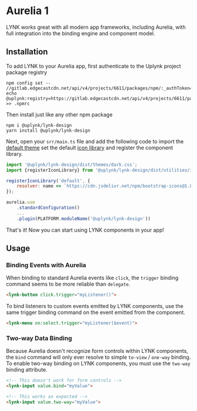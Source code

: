 # Aurelia 1

LYNK works great with all modern app frameworks, including Aurelia, with full integration into the binding engine and component model.

## Installation

To add LYNK to your Aurelia app, first authenticate to the Uplynk project package registry
```shell
npm config set -- //gitlab.edgecastcdn.net/api/v4/projects/6611/packages/npm/:_authToken=YOUR_ACCESS_TOKEN
echo @uplynk:registry=https://gitlab.edgecastcdn.net/api/v4/projects/6611/packages/npm/ >> .npmrc
```
Then install just like any other npm package
```shell
npm i @uplynk/lynk-design
yarn install @uplynk/lynk-design
```

Next, open your `srr/main.ts` file and add the following code to import the [default theme](/getting-started/themes) set the default [icon library](/components/icon#icon-libraries) and register the component library.

```jsx
import '@uplynk/lynk-design/dist/themes/dark.css';
import {registerIconLibrary} from '@uplynk/lynk-design/dist/utilities/icon-library';

registerIconLibrary('default', {
    resolver: name => `https://cdn.jsdelivr.net/npm/bootstrap-icons@1.8.3/icons/${name}.svg`,
});

aurelia.use
    .standardConfiguration()
    ...
    .plugin(PLATFORM.moduleName('@uplynk/lynk-design'))
```

That's it! Now you can start using LYNK components in your app!

## Usage

### Binding Events with Aurelia

When binding to standard Aurelia events like `click`, the `trigger` binding command seems to be more reliable than `delegate`.

```html
<lynk-button click.trigger="myListener()">
```

To bind listeners to custom events emitted by LYNK components, use the same trigger binding command on the event emitted from the component.

```html
<lynk-menu on:select.trigger="myListener($event)">
```

### Two-way Data Binding

Because Aurelia doesn't recognize form controls within LYNK components, the `bind` command will only ever resolve to simple `to-view` / `one-way` binding. To enable two-way binding on LYNK components, you must use the `two-way` binding attribute.

```html
<!-- This doesn't work for form controls -->
<lynk-input value.bind="myValue">

<!-- This works as expected -->
<lynk-input value.two-way="myValue">
```
